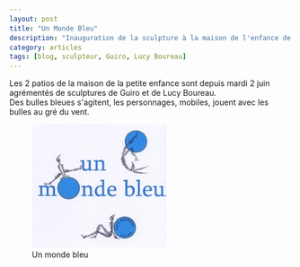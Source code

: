 ```yaml
---
layout: post
title: "Un Monde Bleu"
description: "Inauguration de la sculpture à la maison de l'enfance de Lanester"
category: articles
tags: [blog, sculpteur, Guiro, Lucy Boureau]
---
```

Les 2 patios de la maison de la petite enfance sont depuis mardi 2 juin agrémentés de sculptures de Guiro et de Lucy Boureau.  
Des bulles bleues s'agitent, les personnages, mobiles, jouent avec les bulles au gré du vent.  

<figure>
	<img src="/images/monde-bleu.jpg">
	<figcaption>Un monde bleu</figcaption>
</figure>
